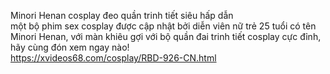 
Minori Henan cosplay đeo quần trinh tiết siêu hấp dẫn	
một bộ phim sex cosplay được cập nhật bởi diễn viên nữ trẻ 25 tuổi có tên Minori Henan, với màn khiêu gợi với bộ quần đai trinh tiết cosplay cực đỉnh, hãy cùng đón xem ngay nào!	
https://xvideos68.com/cosplay/RBD-926-CN.html	
